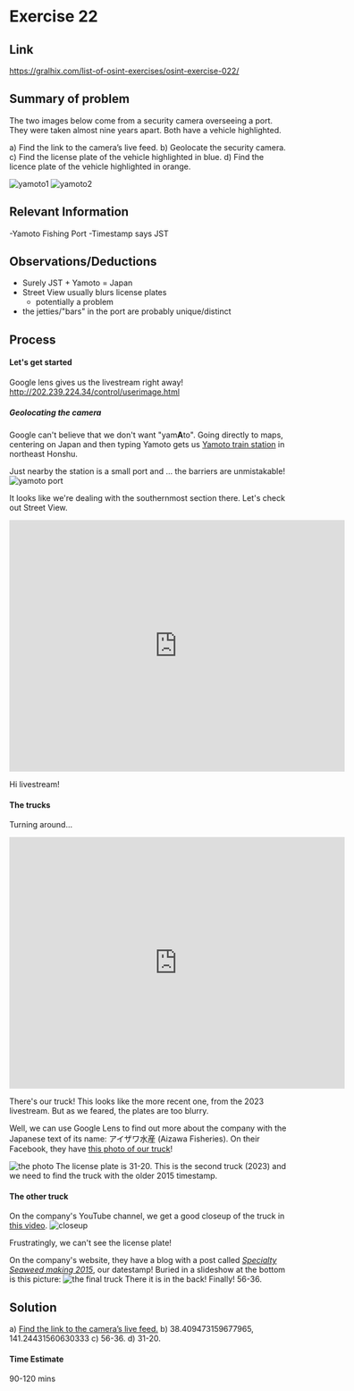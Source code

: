 # Exercise 22

## Link
https://gralhix.com/list-of-osint-exercises/osint-exercise-022/

## Summary of problem

The two images below come from a security camera overseeing a port. They were taken almost nine years apart. Both have a vehicle highlighted.
 
a) Find the link to the camera’s live feed.
b) Geolocate the security camera.
c) Find the license plate of the vehicle highlighted in blue.
d) Find the licence plate of the vehicle highlighted in orange.

![yamoto1](https://gralhix.com/wp-content/uploads/2023/12/osintexercise022-a.png)
![yamoto2](https://gralhix.com/wp-content/uploads/2023/12/osintexercise022-b.png)



## Relevant Information

-Yamoto Fishing Port
-Timestamp says JST


## Observations/Deductions
- Surely JST + Yamoto = Japan
- Street View usually blurs license plates
    - potentially a problem
- the jetties/"bars" in the port are probably unique/distinct

## Process

#### Let's get started
Google lens gives us the livestream right away! http://202.239.224.34/control/userimage.html

##### Geolocating the camera
Google can't believe that we don't want "yam**A**to". Going directly to maps, centering on Japan and then typing Yamoto gets us [Yamoto train station](https://www.google.com/maps/place/Yamoto+Station/@38.4120388,141.2131128,6919m/data=!3m1!1e3!4m6!3m5!1s0x5f89a26eed8ed719:0x1dc512b202db003c!8m2!3d38.4205514!4d141.2092163!16zL20vMGN2bGZs?entry=ttu) in northeast Honshu.

Just nearby the station is a small port and ... the barriers are unmistakable!
![yamoto port](https://i.imgur.com/hjJVK55_d.webp?maxwidth=1520&fidelity=grand)


It looks like we're dealing with the southernmost section there. Let's check out Street View.
<iframe src="https://www.google.com/maps/embed?pb=!4v1719201545216!6m8!1m7!1sXM-iQM9W7NsIHKuSLy9nGA!2m2!1d38.40966632797436!2d141.2448418930142!3f217.40105069847093!4f16.473242257897454!5f2.966910981786337" width="600" height="450" style="border:0;" allowfullscreen="" loading="lazy" referrerpolicy="no-referrer-when-downgrade"></iframe>

Hi livestream!

#### The trucks

Turning around...
<iframe src="https://www.google.com/maps/embed?pb=!4v1719198352557!6m8!1m7!1seKJkFYIaXYClBFZYbEGbnA!2m2!1d38.4097402389532!2d141.244744980724!3f15.231129920735603!4f-2.8694114441872927!5f2.5295204346197675" width="600" height="450" style="border:0;" allowfullscreen="" loading="lazy" referrerpolicy="no-referrer-when-downgrade"></iframe>

There's our truck! This looks like the more recent one, from the 2023 livestream. But as we feared, the plates are too blurry.

Well, we can use Google Lens to find out more about the company with the Japanese text of its name: アイザワ水産 (Aizawa Fisheries). On their Facebook, they have [this photo of our truck](https://www.facebook.com/aizawasuisan/photos/pb.100054424002192.-2207520000/607440969405874/?type=3)! 

![the photo](https://i.imgur.com/rSfFPeQ_d.webp?maxwidth=1520&fidelity=grand)
The license plate is 31-20. This is the second truck (2023) and we need to find the truck with the older 2015 timestamp.


#### The other truck
On the company's YouTube channel, we get a good closeup of the truck in [this video](https://youtu.be/0DQxP8N9j40?t=935).
![closeup](https://i.imgur.com/slwTXSs.png)

Frustratingly, we can't see the license plate!

On the company's website, they have a blog with a post called *[Specialty Seaweed making 2015](https://www.aizawasuisan.com/%E3%81%93%E3%81%A0%E3%82%8F%E3%82%8A%E3%81%AE%E6%B5%B7%E8%8B%94%E3%81%A5%E3%81%8F%E3%82%8A2018/%E3%81%93%E3%81%A0%E3%82%8F%E3%82%8A%E3%81%AE%E6%B5%B7%E8%8B%94%E3%81%A5%E3%81%8F%E3%82%8A2015/)*, our datestamp! Buried in a slideshow at the bottom is this picture:
![the final truck](https://image.jimcdn.com/app/cms/image/transf/dimension=2048x2048:format=jpg/path/s71a5f7929e75892f/image/i845e8b962c3e45c8/version/1461944726/image.jpg)
There it is in the back! Finally! 56-36.


## Solution

a) [Find the link to the camera’s live feed.](http://202.239.224.34/control/userimage.html)
b) 38.409473159677965, 141.24431560630333
c) 56-36.
d) 31-20.

#### Time Estimate
90-120 mins